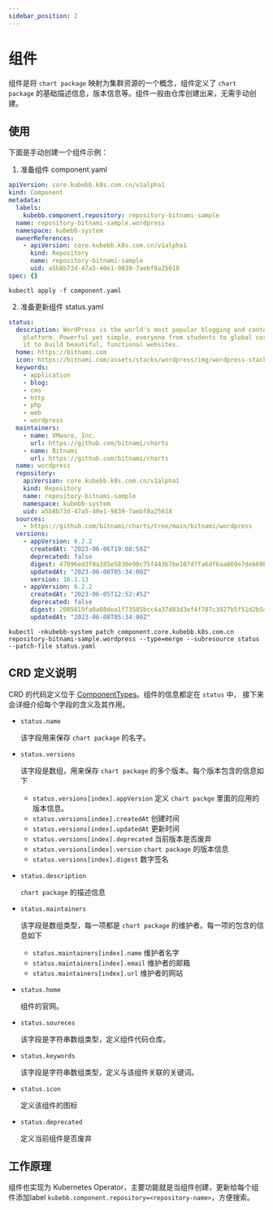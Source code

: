 ```yaml
---
sidebar_position: 2
---
```


# 组件

组件是将 `chart package` 映射为集群资源的一个概念，组件定义了 `chart package` 的基础描述信息，版本信息等。组件一般由仓库创建出来，无需手动创建。

<!-- 介绍基本内容 -->

## 使用

下面是手动创建一个组件示例：

1. 准备组件 component.yaml
```yaml
apiVersion: core.kubebb.k8s.com.cn/v1alpha1
kind: Component
metadata:
  labels:
    kubebb.component.repository: repository-bitnami-sample
  name: repository-bitnami-sample.wordpress
  namespace: kubebb-system
  ownerReferences:
    - apiVersion: core.kubebb.k8s.com.cn/v1alpha1
      kind: Repository
      name: repository-bitnami-sample
      uid: a5b8b73d-47a5-40e1-9839-7aebf8a25618
spec: {}
```

```shell
kubectl apply -f component.yaml
```

2. 准备更新组件 status.yaml

```yaml
status:
  description: WordPress is the world's most popular blogging and content management
    platform. Powerful yet simple, everyone from students to global corporations use
    it to build beautiful, functional websites.
  home: https://bitnami.com
  icon: https://bitnami.com/assets/stacks/wordpress/img/wordpress-stack-220x234.png
  keywords:
    - application
    - blog:
    - cms
    - http
    - php
    - web
    - wordpress
  maintainers:
    - name: VMware, Inc.
      url: https://github.com/bitnami/charts
    - name: Bitnami
      url: https://github.com/bitnami/charts
  name: wordpress
  repository:
    apiVersion: core.kubebb.k8s.com.cn/v1alpha1
    kind: Repository
    name: repository-bitnami-sample
    namespace: kubebb-system
    uid: a5b8b73d-47a5-40e1-9839-7aebf8a25618
  sources:
    - https://github.com/bitnami/charts/tree/main/bitnami/wordpress
  versions:
    - appVersion: 6.2.2
      createdAt: "2023-06-06T19:08:58Z"
      deprecated: false
      digest: 47096ed3f0a385e5830e90c75f443b7be107d7fa6df6aa869e7deb60b6cb6f8f
      updatedAt: "2023-06-08T05:34:00Z"
      version: 16.1.13
    - appVersion: 6.2.2
      createdAt: "2023-06-05T12:52:45Z"
      deprecated: false
      digest: 2005819fa8a08dea1f73585bcc4a37d83d3ef4f787c3927b5f51d2b5ae826dcb
      updatedAt: "2023-06-08T05:34:00Z"
```

```shell
kubectl -nkubebb-system patch component.core.kubebb.k8s.com.cn repository-bitnami-sample.wordpress --type=merge --subresource status --patch-file status.yaml
```

## CRD 定义说明

CRD 的代码定义位于 [ComponentTypes](https://github.com/kubebb/core/blob/main/api/v1alpha1/component_types.go)。组件的信息都定在 `status` 中， 接下来会详细介绍每个字段的含义及其作用。 

- `status.name`

    该字段用来保存 `chart package` 的名字。

- `status.versions`

    该字段是数组，用来保存 `chart package` 的多个版本。每个版本包含的信息如下

    - `status.versions[index].appVersion` 定义 `chart packge` 里面的应用的版本信息。
    - `status.versions[index].createdAt` 创建时间
    - `status.versions[index].updatedAt` 更新时间
    - `status.versions[index].deprecated` 当前版本是否废弃
    - `status.versions[index].version` `chart package` 的版本信息
    - `status.versions[index].digest` 数字签名

- `status.description` 

    `chart package` 的描述信息

- `status.maintainers`

    该字段是数组类型，每一项都是 `chart package` 的维护者。每一项的包含的信息如下

    - `status.maintainers[index].name` 维护者名字
    - `status.maintainers[index].email` 维护者的邮箱
    - `status.maintainers[index].url` 维护者的网站


- `status.home`

    组件的官网。

- `status.soureces`

    该字段是字符串数组类型，定义组件代码仓库。

- `status.keywords`

    该字段是字符串数组类型，定义与该组件关联的关键词。

- `status.icon`

    定义该组件的图标

- `status.deprecated`

    定义当前组件是否废弃

## 工作原理

组件也实现为 Kubernetes Operator，主要功能就是当组件创建，更新给每个组件添加label `kubebb.component.repository=<repository-name>`，方便搜索。
